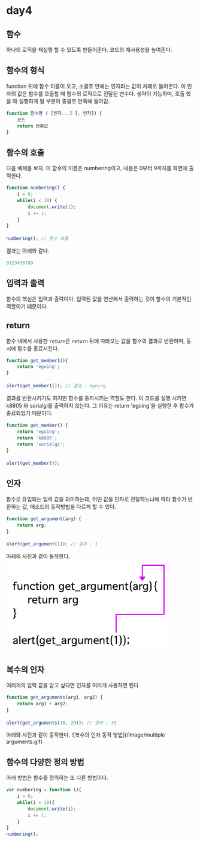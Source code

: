 # day4

## 함수
하나의 로직을 재실행 할 수 있도록 만들어준다. 코드의 재사용성을 높여준다.

## 함수의 형식
function 뒤에 함수 이름이 오고, 소괄호 안에는 인자라는 값이 차례로 들어온다. 이 인자의 값은 함수를 호출할 때 함수의 로직으로 전달된 변수다. 생략이 가능하며, 호출 했을 때 실행하게 될 부분이 중괄호 안쪽에 들어감.
```JavaScript
function 함수명 ( [인자...] [, 인자]) {
    코드 
    return 반환값
}
```

## 함수의 호출
다음 예제를 보자. 이 함수의 이름은 numbering이고, 내용은 0부터 9까지를 화면에 출력한다.

```JavaScript
function numbering() {
    i = 0;
    while(i < 10) {
        document.write(1);
        i += 1;
    }
}

numbering(); // 함수 호출
```

결과는 아래와 같다.

```JavaScript
0123456789
```

## 입력과 출력
함수의 핵심은 입력과 출력이다. 입력된 값을 연산해서 출력하는 것이 함수의 기본적인 역할이기 떄문이다.

## return
함수 내에서 사용한 `return`은 `return` 뒤에 따라오는 값을 함수의 결과로 반환하며, 동시에 함수를 종료시킨다.

```JavaScript
function get_member1(){
    return 'egoing';
}

alert(get_member1()); // 결과 : egoing
```

결과를 반환시키기도 하지만 함수를 중지시키는 역할도 한다. 이 코드를 실행 시키면 k8805 와 sorialgi를 출력하지 않는다. 그 이유는 return 'egoing'을 실행한 후 함수가 종료되었기 때문이다.
```JavaScript
function get_member() {
    return 'egoing';
    return 'k8805';
    return 'sorialgi';
}

alert(get_member());
```

## 인자
함수로 유입되는 입력 값을 의미하는데, 어떤 값을 인자로 전달하느냐에 따라 함수가 반환하는 값, 메소드의 동작방법을 다르게 할 수 있다.

```JavaScript
function get_argument(arg) {
    return arg;
}

alert(get_argument(1)); // 결과 : 1
```

아래의 사진과 같이 동작한다.
![인자 값 설명](./review/lmage/arguments.gif)

## 복수의 인자
여러개의 입력 값을 받고 싶다면  인자를 여러개 사용하면 된다

```JavaScript
function get_arguments(arg1, arg2) {
    return arg1 + arg2;
}

alert(get_arguments(10, 20)); // 결과 : 30
```

아래와 사진과 같이 동작한다.
![복수의 인자 동작 방법](/lmage/multiple arguments.gif)

## 함수의 다양한 정의 방법
아래 방법은 함수를 정의하는 또 다른 방법이다.

```JavaScript
var numbering = function (){
    i = 0;
    while(i < 10){
        document.write(i);
        i += 1;
    }   
}
numbering();
```
